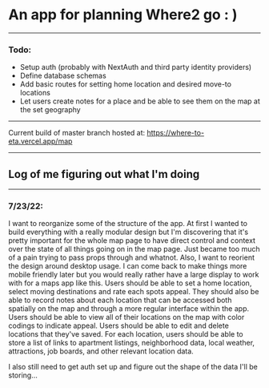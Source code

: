 # An app for planning Where2 go : )

-------

### Todo:
- Setup auth (probably with NextAuth and third party identity providers)
- Define database schemas
- Add basic routes for setting home location and desired move-to locations
- Let users create notes for a place and be able to see them on the map at the set geography

-----

Current build of master branch hosted at: https://where-to-eta.vercel.app/map

-----
## Log of me figuring out what I'm doing
---
### 7/23/22:
I want to reorganize some of the structure of the app. At first I wanted to build everything with a 
really modular design but I'm discovering that it's pretty important for the whole map page to have 
direct control and context over the state of all things going on in the map page. Just became too much of a pain
trying to pass props through and whatnot. Also, I want to reorient the design around desktop usage.
I can come back to make things more mobile friendly later but you would really rather have a large 
display to work with for a maps app like this. Users should be able to set a home location, select
moving destinations and rate each spots appeal. They should also be able to record notes about each
location that can be accessed both spatially on the map and through a more regular interface within
the app. Users should be able to view all of their locations on the map with color codings to indicate
appeal. Users should be able to edit and delete locations that they've saved. For each location, users should 
be able to store a list of links to apartment listings, neighborhood data, local weather, attractions,
job boards, and other relevant location data.

I also still need to get auth set up and figure out the shape of the data I'll be storing...